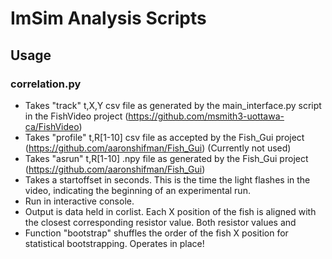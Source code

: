 # ImSim Analysis Scripts

## Usage


### correlation.py
* Takes "track" t,X,Y csv file as generated by the main_interface.py
script in the FishVideo project (https://github.com/msmith3-uottawa-ca/FishVideo)
* Takes "profile" t,R[1-10] csv file as accepted by the Fish_Gui project
(https://github.com/aaronshifman/Fish_Gui) (Currently not used)
* Takes "asrun" t,R[1-10] .npy file as generated by the Fish_Gui project
(https://github.com/aaronshifman/Fish_Gui)
* Takes a startoffset in seconds. This is the time the light flashes in the video,
indicating the beginning of an experimental run.
* Run in interactive console. 
* Output is data held in corlist. Each X position of the fish is aligned with the closest corresponding 
resistor value. Both resistor values and 
* Function "bootstrap" shuffles the order of the fish X position for statistical bootstrapping. 
Operates in place! 
